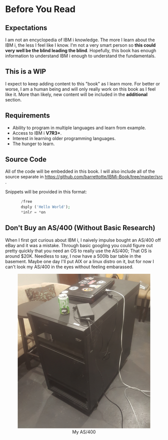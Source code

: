 # Before You Read

## Expectations
I am not an encyclopedia of IBM i knowledge. 
The more I learn about the IBM i, the less I feel like I know. 
I'm not a very smart person so **this could very well be the blind leading the blind**. 
Hopefully, this book has enough information to understand IBM i enough to understand the fundamentals.


## This is a WIP
I expect to keep adding content to this "book" as I learn more.
For better or worse, I am a human being and will only really work on this book as I feel like it.
More than likely, new content will be included in the **additional** section.


## Requirements
* Ability to program in multiple languages and learn from example.
* Access to IBM i **V7R3+**.
* Interest in learning older programming languages.
* The hunger to learn.


## Source Code
All of the code will be embedded in this book.
I will also include all of the source separate in https://github.com/barrettotte/IBMi-Book/tree/master/src .

Snippets will be provided in this format:
```php
       /free
       dsply ('Hello World');
	   *inlr = *on
```


## Don't Buy an AS/400 (Without Basic Research)
When I first got curious about IBM i, I naively impulse bought an AS/400 off eBay and it was a mistake. 
Through basic googling you could figure out pretty quickly that you need an OS to really use the AS/400; That OS is around $20K. 
Needless to say, I now have a 500lb bar table in the basement. 
Maybe one day I'll put AIX or a linux distro on it, but for now I can't look my AS/400 in the eyes without feeling embarassed.


<figure align="center">
  <img src="./preface/_assets/preface-01.jpg" alt="My AS/400" />
  <figcaption align="center">My AS/400</figcaption>
</figure>
